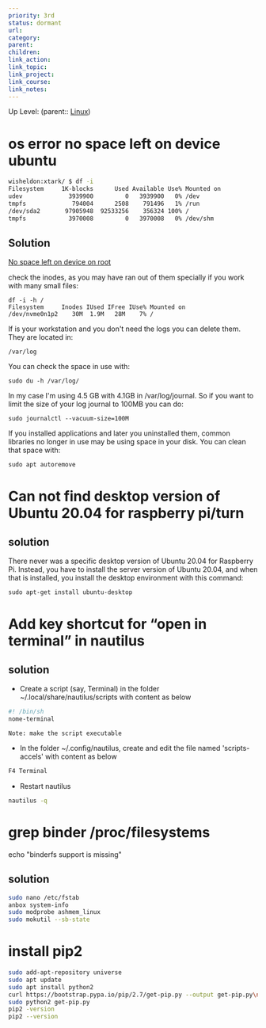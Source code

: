 ```yaml
---
priority: 3rd
status: dormant
url: 
category: 
parent: 
children: 
link_action: 
link_topic: 
link_project: 
link_course: 
link_notes: 
---
```

Up Level: (parent:: [Linux](Linux.md))

# os error no space left on device ubuntu

```bash
wisheldon:xtark/ $ df -i
Filesystem     1K-blocks      Used Available Use% Mounted on
udev             3939900         0   3939900   0% /dev
tmpfs             794004      2508    791496   1% /run
/dev/sda2       97905948  92533256    356324 100% /
tmpfs            3970008         0   3970008   0% /dev/shm
```

## Solution

[No space left on device on root](https://askubuntu.com/questions/1347653/no-space-left-on-device-on-root)

check the inodes, as you may have ran out of them specially if you work with many small files:

```
df -i -h /
Filesystem     Inodes IUsed IFree IUse% Mounted on
/dev/nvme0n1p2    30M  1.9M   28M    7% /
```

If is your workstation and you don't need the logs you can delete them. They are located in:

```
/var/log
```

You can check the space in use with:

```
sudo du -h /var/log/
```

In my case I'm using 4.5 GB with 4.1GB in /var/log/journal. So if you want to limit the size of your log journal to 100MB you can do:

```
sudo journalctl --vacuum-size=100M
```

If you installed applications and later you uninstalled them, common libraries no longer in use may be using space in your disk. You can clean that space with:

```
sudo apt autoremove
```

# Can not find desktop version of Ubuntu 20.04 for raspberry pi/turn

## solution

There never was a specific desktop version of Ubuntu 20.04 for Raspberry Pi. Instead, you have to install the server version of Ubuntu 20.04, and when that is installed, you install the desktop environment with this command:

```
sudo apt-get install ubuntu-desktop
```

# Add key shortcut for “open in terminal” in nautilus

## solution

- Create a script (say, Terminal) in the folder ~/.local/share/nautilus/scripts with content as below
    
```bash
#! /bin/sh
nome-terminal
```
    
    Note: make the script executable
    
- In the folder ~/.config/nautilus, create and edit the file named 'scripts-accels' with content as below
    
```bash
F4 Terminal
 ```

- Restart nautilus
```bash
nautilus -q
```
# grep binder /proc/filesystems
echo "binderfs support is missing"
## solution
```bash
sudo nano /etc/fstab
anbox system-info
sudo modprobe ashmem_linux
sudo mokutil --sb-state
```
# install pip2
```bash
sudo add-apt-repository universe 
sudo apt update 
sudo apt install python2 
curl https://bootstrap.pypa.io/pip/2.7/get-pip.py --output get-pip.py\n 
sudo python2 get-pip.py 
pip2 -version 
pip2 --version
```


